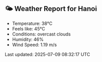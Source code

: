 <!-- WEATHER-START -->
## 🌤 Weather Report for Hanoi

- Temperature: 38°C
- Feels like: 45°C
- Conditions: overcast clouds
- Humidity: 46%
- Wind Speed: 1.19 m/s

Last updated: 2025-07-09 08:32:17 UTC
<!-- WEATHER-END -->
